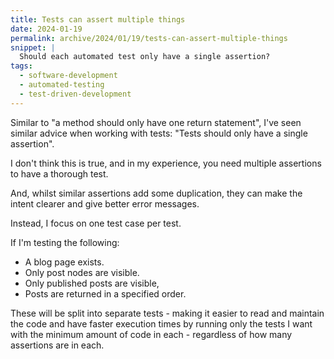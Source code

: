 ```yaml
---
title: Tests can assert multiple things
date: 2024-01-19
permalink: archive/2024/01/19/tests-can-assert-multiple-things
snippet: |
  Should each automated test only have a single assertion?
tags:
  - software-development
  - automated-testing
  - test-driven-development
---
```


Similar to "a method should only have one return statement", I've seen similar advice when working with tests: "Tests should only have a single assertion".

I don't think this is true, and in my experience, you need multiple assertions to have a thorough test.

And, whilst similar assertions add some duplication, they can make the intent clearer and give better error messages.

Instead, I focus on one test case per test.

If I'm testing the following:

* A blog page exists.
* Only post nodes are visible.
* Only published posts are visible,
* Posts are returned in a specified order.

These will be split into separate tests - making it easier to read and maintain the code and have faster execution times by running only the tests I want with the minimum amount of code in each - regardless of how many assertions are in each.
